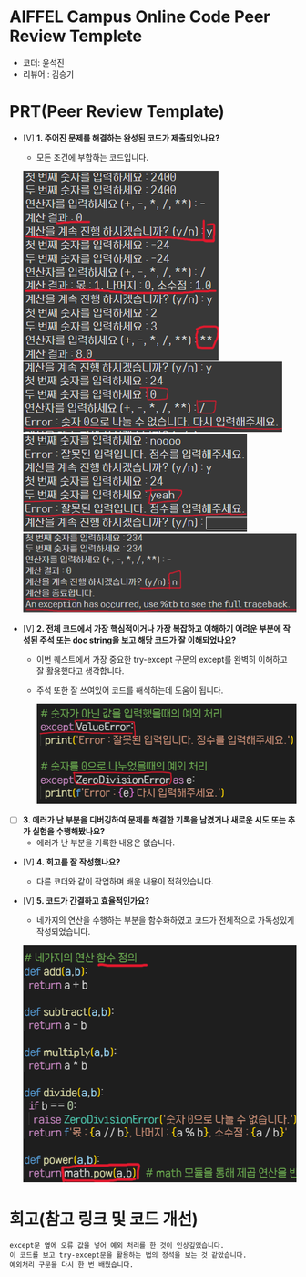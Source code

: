 # AIFFEL Campus Online Code Peer Review Templete
- 코더: 윤석진
- 리뷰어 : 김승기


# PRT(Peer Review Template)
- [V]  **1. 주어진 문제를 해결하는 완성된 코드가 제출되었나요?**
    - 모든 조건에 부합하는 코드입니다.

	![1-1.png](1-1.png)
	![1-2.png](1-2.png)
	![1-3.png](1-3.png)
	![1-4.png](1-4.png)

    
- [V]  **2. 전체 코드에서 가장 핵심적이거나 가장 복잡하고 이해하기 어려운 부분에 작성된 
주석 또는 doc string을 보고 해당 코드가 잘 이해되었나요?**
    - 이번 퀘스트에서 가장 중요한 try-except 구문의 
      except를 완벽히 이해하고 잘 활용했다고 생각합니다.
    - 주석 또한 잘 쓰여있어 코드를 해석하는데 도움이 됩니다.

        ![2.png](2.png)
        
- [ ]  **3. 에러가 난 부분을 디버깅하여 문제를 해결한 기록을 남겼거나
새로운 시도 또는 추가 실험을 수행해봤나요?**
    - 에러가 난 부분을 기록한 내용은 없습니다.

        
- [V]  **4. 회고를 잘 작성했나요?**
    - 다른 코더와 같이 작업하며 배운 내용이 적혀있습니다.

        
- [V]  **5. 코드가 간결하고 효율적인가요?**
    - 네가지의 연산을 수행하는 부분을 함수화하였고 
      코드가 전체적으로 가독성있게 작성되었습니다.

	![5.png](5.png)


# 회고(참고 링크 및 코드 개선)
```
except문 옆에 오류 값을 넣어 예외 처리를 한 것이 인상깊었습니다.
이 코드를 보고 try-except문을 활용하는 법의 정석을 보는 것 같았습니다.
예외처리 구문을 다시 한 번 배웠습니다.

```
